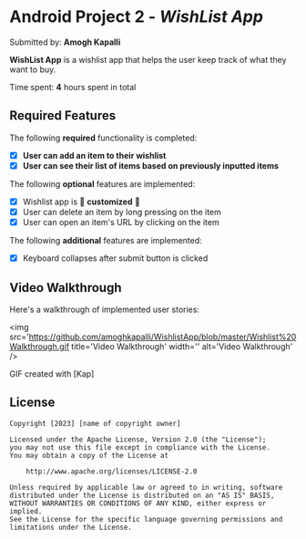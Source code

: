 # Android Project 2 - *WishList App*

Submitted by: **Amogh Kapalli**

**WishList App** is a wishlist app that helps the user keep track of what they want to buy.

Time spent: **4** hours spent in total

## Required Features

The following **required** functionality is completed:

- [X] **User can add an item to their wishlist**
- [X] **User can see their list of items based on previously inputted items**

The following **optional** features are implemented:

- [X] Wishlist app is 🎨 **customized** 🎨
- [X] User can delete an item by long pressing on the item
- [X] User can open an item's URL by clicking on the item

The following **additional** features are implemented:

* [X] Keyboard collapses after submit button is clicked


## Video Walkthrough

Here's a walkthrough of implemented user stories:

<img src='https://github.com/amoghkapalli/WishlistApp/blob/master/Wishlist%20Walkthrough.gif title='Video Walkthrough' width='' alt='Video Walkthrough' />

<!-- Replace this with whatever GIF tool you used! -->
GIF created with [Kap]  

## License

    Copyright [2023] [name of copyright owner]

    Licensed under the Apache License, Version 2.0 (the "License");
    you may not use this file except in compliance with the License.
    You may obtain a copy of the License at

        http://www.apache.org/licenses/LICENSE-2.0

    Unless required by applicable law or agreed to in writing, software
    distributed under the License is distributed on an "AS IS" BASIS,
    WITHOUT WARRANTIES OR CONDITIONS OF ANY KIND, either express or implied.
    See the License for the specific language governing permissions and
    limitations under the License.
